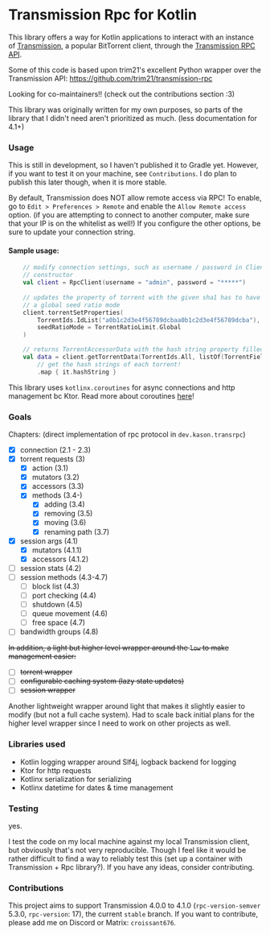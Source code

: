 # Transmission Rpc for Kotlin
This library offers a way for Kotlin applications to interact with an instance of
[Transmission](https://transmissionbt.com/), a popular BitTorrent client, through the [Transmission RPC
API](https://github.com/transmission/transmission/blob/main/docs/rpc-spec.md).

Some of this code is based upon trim21's excellent Python wrapper over the Transmission API:
https://github.com/trim21/transmission-rpc

Looking for co-maintainers!! (check out the contributions section :3)

This library was originally written for my own purposes, so parts of the library that I didn't need aren't
prioritized as much. (less documentation for 4.1+)

### Usage
This is still in development, so I haven't published it to Gradle yet. However, if you want to test it
on your machine, see `Contributions`. I do plan to publish this later though, when it is more stable.

By default, Transmission does NOT allow remote access via RPC! To enable, go to `Edit > Preferences > Remote`
and enable the `Allow Remote access` option. (if you are attempting to connect to another computer, 
make sure that your IP is on the whitelist as well!)
If you configure the other options, be sure to update your connection string.

#### Sample usage:

```kt
    // modify connection settings, such as username / password in Client
    // constructor
    val client = RpcClient(username = "admin", password = "*****")
    
    // updates the property of torrent with the given sha1 has to have
    // a global seed ratio mode
    client.torrentSetProperties(
        TorrentIds.IdList("a0b1c2d3e4f56789dcbaa0b1c2d3e4f56789dcba"),
        seedRatioMode = TorrentRatioLimit.Global
    )

    // returns TorrentAccessorData with the hash string property filled out
    val data = client.getTorrentData(TorrentIds.All, listOf(TorrentFields.HashString))
        // get the hash strings of each torrent!
        .map { it.hashString }
```

This library uses `kotlinx.coroutines` for async connections and http management bc
Ktor. Read more about coroutines [here](https://kotlinlang.org/docs/coroutines-guide.html)!

### Goals

Chapters: (direct implementation of rpc protocol in `dev.kason.transrpc`)

 - [x] connection (2.1 - 2.3)
 - [x] torrent requests (3)
   - [x] action (3.1)
   - [x] mutators (3.2)
   - [x] accessors (3.3)
   - [x] methods (3.4-) 
     - [x] adding (3.4)
     - [x] removing (3.5)
     - [x] moving (3.6)
     - [x] renaming path (3.7)
 - [x] session args (4.1)
   - [x] mutators (4.1.1)
   - [x] accessors (4.1.2)
 - [ ] session stats (4.2)
 - [ ] session methods (4.3-4.7)
   - [ ] block list (4.3)
   - [ ] port checking (4.4)
   - [ ] shutdown (4.5)
   - [ ] queue movement (4.6)
   - [ ] free space (4.7)
 - [ ] bandwidth groups (4.8)

~~In addition, a light but higher level wrapper around the `low` to 
make management easier:~~

 - [ ] ~~torrent wrapper~~
 - [ ] ~~configurable caching system (lazy state updates)~~
 - [ ] ~~session wrapper~~

Another lightweight wrapper around light that makes it slightly easier to modify
(but not a full cache system). Had to scale back initial plans for the higher level wrapper since I 
need to work on other projects as well. 

### Libraries used
 - Kotlin logging wrapper around Slf4j, logback backend for logging
 - Ktor for http requests
 - Kotlinx serialization for serializing
 - Kotlinx datetime for dates & time management

### Testing
yes. 

I test the code on my local machine against my local Transmission client, but obviously that's not
very reproducible. Though I feel like it would be rather difficult to find a way to reliably test this
(set up a container with Transmission + Rpc library?). If you have any ideas, consider contributing.

### Contributions

This project aims to support Transmission 4.0.0 to 4.1.0 (`rpc-version-semver` 5.3.0, `rpc-version`: 17),
the current `stable` branch. If you want to contribute, please add me on Discord or Matrix: `croissant676`.

